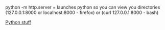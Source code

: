 python -m http.server = launches python so you can view you directories (127.0.0.1:8000 or localhost:8000 - firefox) or (curl 127.0.0.1:8000 - bash)      


[Python stuff](https://www.w3schools.com/python/python_variables.asp)
    
